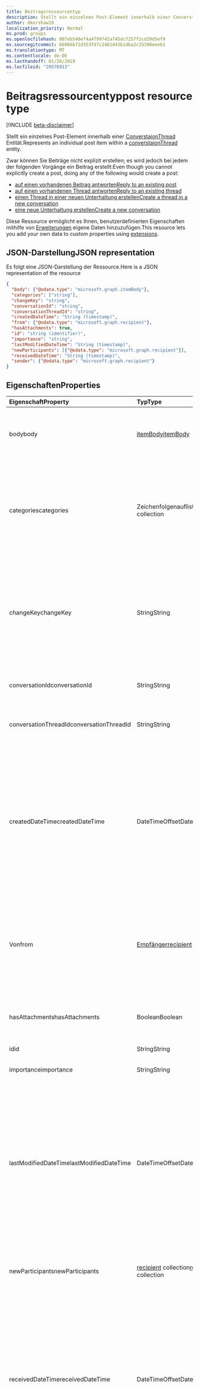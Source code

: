 ```yaml
---
title: Beitragsressourcentyp
description: Stellt ein einzelnes Post-Element innerhalb einer ConverstaionThread Entität.
author: dkershaw10
localization_priority: Normal
ms.prod: groups
ms.openlocfilehash: 007eb540ef4a4f99742a745dcf257f2cd39d5ef9
ms.sourcegitcommit: 66066b71d353fd7c2481d43b1dba2c33390eee61
ms.translationtype: MT
ms.contentlocale: de-DE
ms.lasthandoff: 01/26/2019
ms.locfileid: "29576913"
---
```

# <a name="post-resource-type"></a><span data-ttu-id="06c6a-103">Beitragsressourcentyp</span><span class="sxs-lookup"><span data-stu-id="06c6a-103">post resource type</span></span>

[!INCLUDE [beta-disclaimer](../../includes/beta-disclaimer.md)]

<span data-ttu-id="06c6a-104">Stellt ein einzelnes Post-Element innerhalb einer [ConverstaionThread](conversationthread.md) Entität.</span><span class="sxs-lookup"><span data-stu-id="06c6a-104">Represents an individual post item within a [converstaionThread](conversationthread.md) entity.</span></span>

<span data-ttu-id="06c6a-105">Zwar können Sie Beiträge nicht explizit erstellen; es wird jedoch bei jedem der folgenden Vorgänge ein Beitrag erstellt:</span><span class="sxs-lookup"><span data-stu-id="06c6a-105">Even though you cannot explicitly create a post, doing any of the following would create a post:</span></span>

* [<span data-ttu-id="06c6a-106">auf einen vorhandenen Beitrag antworten</span><span class="sxs-lookup"><span data-stu-id="06c6a-106">Reply to an existing post</span></span>](../api/post-reply.md) 
* [<span data-ttu-id="06c6a-107">auf einen vorhandenen Thread antworten</span><span class="sxs-lookup"><span data-stu-id="06c6a-107">Reply to an existing thread</span></span>](../api/conversationthread-reply.md) 
* [<span data-ttu-id="06c6a-108">einen Thread in einer neuen Unterhaltung erstellen</span><span class="sxs-lookup"><span data-stu-id="06c6a-108">Create a thread in a new conversation</span></span>](../api/group-post-threads.md)
* [<span data-ttu-id="06c6a-109">eine neue Unterhaltung erstellen</span><span class="sxs-lookup"><span data-stu-id="06c6a-109">Create a new conversation</span></span>](../api/group-post-conversations.md)

<span data-ttu-id="06c6a-110">Diese Ressource ermöglicht es Ihnen, benutzerdefinierten Eigenschaften mithilfe von [Erweiterungen](/graph/extensibility-overview) eigene Daten hinzuzufügen.</span><span class="sxs-lookup"><span data-stu-id="06c6a-110">This resource lets you add your own data to custom properties using [extensions](/graph/extensibility-overview).</span></span>

## <a name="json-representation"></a><span data-ttu-id="06c6a-111">JSON-Darstellung</span><span class="sxs-lookup"><span data-stu-id="06c6a-111">JSON representation</span></span>

<span data-ttu-id="06c6a-112">Es folgt eine JSON-Darstellung der Ressource.</span><span class="sxs-lookup"><span data-stu-id="06c6a-112">Here is a JSON representation of the resource</span></span>

<!-- {
  "blockType": "resource",
  "optionalProperties": [
    "attachments",
    "extensions",
    "inReplyTo",
    "multiValueLegacyExtendedProperty",
    "singleValueLegacyExtendedProperty"
  ],
  "@odata.type": "microsoft.graph.post"
}-->

```json
{
  "body": {"@odata.type": "microsoft.graph.itemBody"},
  "categories": ["string"],
  "changeKey": "string",
  "conversationId": "string",
  "conversationThreadId": "string",
  "createdDateTime": "String (timestamp)",
  "from": {"@odata.type": "microsoft.graph.recipient"},
  "hasAttachments": true,
  "id": "string (identifier)",
  "importance": "string",
  "lastModifiedDateTime": "String (timestamp)",
  "newParticipants": [{"@odata.type": "microsoft.graph.recipient"}],
  "receivedDateTime": "String (timestamp)",
  "sender": {"@odata.type": "microsoft.graph.recipient"}
}

```
## <a name="properties"></a><span data-ttu-id="06c6a-113">Eigenschaften</span><span class="sxs-lookup"><span data-stu-id="06c6a-113">Properties</span></span>
| <span data-ttu-id="06c6a-114">Eigenschaft</span><span class="sxs-lookup"><span data-stu-id="06c6a-114">Property</span></span>     | <span data-ttu-id="06c6a-115">Typ</span><span class="sxs-lookup"><span data-stu-id="06c6a-115">Type</span></span>   |<span data-ttu-id="06c6a-116">Beschreibung</span><span class="sxs-lookup"><span data-stu-id="06c6a-116">Description</span></span>|
|:---------------|:--------|:----------|
|<span data-ttu-id="06c6a-117">body</span><span class="sxs-lookup"><span data-stu-id="06c6a-117">body</span></span>|[<span data-ttu-id="06c6a-118">itemBody</span><span class="sxs-lookup"><span data-stu-id="06c6a-118">itemBody</span></span>](itembody.md)|<span data-ttu-id="06c6a-p101">Der Inhalt des Beitrags. Dies ist eine Standardeigenschaft. Für diese Eigenschaft sind Nullwerte zulässig.</span><span class="sxs-lookup"><span data-stu-id="06c6a-p101">The contents of the post. This is a default property. This property can be null.</span></span>|
|<span data-ttu-id="06c6a-122">categories</span><span class="sxs-lookup"><span data-stu-id="06c6a-122">categories</span></span>|<span data-ttu-id="06c6a-123">Zeichenfolgenauflistung</span><span class="sxs-lookup"><span data-stu-id="06c6a-123">String collection</span></span>|<span data-ttu-id="06c6a-124">Die Kategorien, die mit dem Beitrag verknüpft sind.</span><span class="sxs-lookup"><span data-stu-id="06c6a-124">The categories associated with the post.</span></span> <span data-ttu-id="06c6a-125">Jeder Kategorie entspricht die **DisplayName** -Eigenschaft des ein [OutlookCategory](outlookcategory.md) , der für einen Benutzer definiert wurde.</span><span class="sxs-lookup"><span data-stu-id="06c6a-125">Each category corresponds to the **displayName** property of an [outlookCategory](outlookcategory.md) that has been defined for a user.</span></span>|
|<span data-ttu-id="06c6a-126">changeKey</span><span class="sxs-lookup"><span data-stu-id="06c6a-126">changeKey</span></span>|<span data-ttu-id="06c6a-127">String</span><span class="sxs-lookup"><span data-stu-id="06c6a-127">String</span></span>|<span data-ttu-id="06c6a-p103">Gibt die Version des Beitrags an. Jedes Mal, wenn der Beitrag geändert wird, wird auch ChangeKey geändert. Auf diese Weise kann Exchange Änderungen an der korrekten Version des Objekts vornehmen.</span><span class="sxs-lookup"><span data-stu-id="06c6a-p103">Identifies the version of the post. Every time the post is changed, ChangeKey changes as well. This allows Exchange to apply changes to the correct version of the object.</span></span>|
|<span data-ttu-id="06c6a-131">conversationId</span><span class="sxs-lookup"><span data-stu-id="06c6a-131">conversationId</span></span>|<span data-ttu-id="06c6a-132">String</span><span class="sxs-lookup"><span data-stu-id="06c6a-132">String</span></span>|<span data-ttu-id="06c6a-p104">Eindeutige ID der Unterhaltung. Schreibgeschützt.</span><span class="sxs-lookup"><span data-stu-id="06c6a-p104">Unique ID of the conversation. Read-only.</span></span>|
|<span data-ttu-id="06c6a-135">conversationThreadId</span><span class="sxs-lookup"><span data-stu-id="06c6a-135">conversationThreadId</span></span>|<span data-ttu-id="06c6a-136">String</span><span class="sxs-lookup"><span data-stu-id="06c6a-136">String</span></span>|<span data-ttu-id="06c6a-p105">Eindeutige ID des Unterhaltungsthreads. Schreibgeschützt.</span><span class="sxs-lookup"><span data-stu-id="06c6a-p105">Unique ID of the conversation thread. Read-only.</span></span>|
|<span data-ttu-id="06c6a-139">createdDateTime</span><span class="sxs-lookup"><span data-stu-id="06c6a-139">createdDateTime</span></span>|<span data-ttu-id="06c6a-140">DateTimeOffset</span><span class="sxs-lookup"><span data-stu-id="06c6a-140">DateTimeOffset</span></span>|<span data-ttu-id="06c6a-p106">Gibt an, wann der Beitrag erstellt wurde. Der DateTimeOffset-Typ stellt die Datums- und Uhrzeitinformationen mithilfe des ISO 8601-Formats dar und wird immer in UTC-Zeit angegeben. Mitternacht UTC-Zeit am 1. Januar 2014 würde z. B. wie folgt aussehen: `'2014-01-01T00:00:00Z'`</span><span class="sxs-lookup"><span data-stu-id="06c6a-p106">Specifies when the post was created. The DateTimeOffset type represents date and time information using ISO 8601 format and is always in UTC time. For example, midnight UTC on Jan 1, 2014 would look like this: `'2014-01-01T00:00:00Z'`</span></span>|
|<span data-ttu-id="06c6a-144">Von</span><span class="sxs-lookup"><span data-stu-id="06c6a-144">from</span></span>|[<span data-ttu-id="06c6a-145">Empfänger</span><span class="sxs-lookup"><span data-stu-id="06c6a-145">recipient</span></span>](recipient.md)|<span data-ttu-id="06c6a-p107">Wird in Zugriffsszenarien mit Stellvertretungen verwendet. Gibt an, wer die Nachricht im Auftrag eines anderen Benutzers veröffentlicht hat. Dies ist eine Standardeigenschaft.</span><span class="sxs-lookup"><span data-stu-id="06c6a-p107">Used in delegate access scenarios. Indicates who posted the message on behalf of another user. This is a default property.</span></span>|
|<span data-ttu-id="06c6a-149">hasAttachments</span><span class="sxs-lookup"><span data-stu-id="06c6a-149">hasAttachments</span></span>|<span data-ttu-id="06c6a-150">Boolean</span><span class="sxs-lookup"><span data-stu-id="06c6a-150">Boolean</span></span>|<span data-ttu-id="06c6a-p108">Gibt an, ob der Beitrag mindestens eine Anlage enthält. Dies ist eine Standardeigenschaft.</span><span class="sxs-lookup"><span data-stu-id="06c6a-p108">Indicates whether the post has at least one attachment. This is a default property.</span></span>|
|<span data-ttu-id="06c6a-153">id</span><span class="sxs-lookup"><span data-stu-id="06c6a-153">id</span></span>|<span data-ttu-id="06c6a-154">String</span><span class="sxs-lookup"><span data-stu-id="06c6a-154">String</span></span>| <span data-ttu-id="06c6a-155">Schreibgeschützt</span><span class="sxs-lookup"><span data-stu-id="06c6a-155">Read-only.</span></span>|
|<span data-ttu-id="06c6a-156">importance</span><span class="sxs-lookup"><span data-stu-id="06c6a-156">importance</span></span> | <span data-ttu-id="06c6a-157">String</span><span class="sxs-lookup"><span data-stu-id="06c6a-157">String</span></span> | <span data-ttu-id="06c6a-158">Die Bedeutung der einer Gruppe Post: `low`, `normal`, `high`.</span><span class="sxs-lookup"><span data-stu-id="06c6a-158">The importance of a group post: `low`, `normal`, `high`.</span></span> |
|<span data-ttu-id="06c6a-159">lastModifiedDateTime</span><span class="sxs-lookup"><span data-stu-id="06c6a-159">lastModifiedDateTime</span></span>|<span data-ttu-id="06c6a-160">DateTimeOffset</span><span class="sxs-lookup"><span data-stu-id="06c6a-160">DateTimeOffset</span></span>|<span data-ttu-id="06c6a-p109">Gibt an, wann der Beitrag zuletzt geändert wurde. Der DateTimeOffset-Typ stellt die Datums- und Uhrzeitinformationen mithilfe des ISO 8601-Formats dar und wird immer in UTC-Zeit angegeben. Mitternacht UTC-Zeit am 1. Januar 2014 würde z. B. wie folgt aussehen: `'2014-01-01T00:00:00Z'`</span><span class="sxs-lookup"><span data-stu-id="06c6a-p109">Specifies when the post was last modified. The DateTimeOffset type represents date and time information using ISO 8601 format and is always in UTC time. For example, midnight UTC on Jan 1, 2014 would look like this: `'2014-01-01T00:00:00Z'`</span></span>|
|<span data-ttu-id="06c6a-164">newParticipants</span><span class="sxs-lookup"><span data-stu-id="06c6a-164">newParticipants</span></span>|<span data-ttu-id="06c6a-165">[recipient](recipient.md) collection</span><span class="sxs-lookup"><span data-stu-id="06c6a-165">[recipient](recipient.md) collection</span></span>|<span data-ttu-id="06c6a-166">Teilnehmer einer Unterhaltung, die im Rahmen des Beitrags zu dem Thread hinzugefügt wurden.</span><span class="sxs-lookup"><span data-stu-id="06c6a-166">Conversation participants that were added to the thread as part of this post.</span></span>|
|<span data-ttu-id="06c6a-167">receivedDateTime</span><span class="sxs-lookup"><span data-stu-id="06c6a-167">receivedDateTime</span></span>|<span data-ttu-id="06c6a-168">DateTimeOffset</span><span class="sxs-lookup"><span data-stu-id="06c6a-168">DateTimeOffset</span></span>|<span data-ttu-id="06c6a-p110">Gibt an, wann der Beitrag empfangen wurde. Der DateTimeOffset-Typ stellt die Datums- und Uhrzeitinformationen mithilfe des ISO 8601-Formats dar und wird immer in UTC-Zeit angegeben. Mitternacht UTC-Zeit am 1. Januar 2014 würde z. B. wie folgt aussehen: `'2014-01-01T00:00:00Z'`</span><span class="sxs-lookup"><span data-stu-id="06c6a-p110">Specifies when the post was received. The DateTimeOffset type represents date and time information using ISO 8601 format and is always in UTC time. For example, midnight UTC on Jan 1, 2014 would look like this: `'2014-01-01T00:00:00Z'`</span></span>|
|<span data-ttu-id="06c6a-172">sender</span><span class="sxs-lookup"><span data-stu-id="06c6a-172">sender</span></span>|[<span data-ttu-id="06c6a-173">recipient</span><span class="sxs-lookup"><span data-stu-id="06c6a-173">recipient</span></span>](recipient.md)|<span data-ttu-id="06c6a-p111">Enthält die E-Mail-Adresse des Absenders. Bei dem Sender-Wert wird davon ausgegangen, dass dies die Adresse des authentifizierten Benutzers ist, wenn Absender nicht angegeben wurde. Dies ist eine Standardeigenschaft.</span><span class="sxs-lookup"><span data-stu-id="06c6a-p111">Contains the address of the sender. The value of Sender is assumed to be the address of the authenticated user in the case when Sender is not specified. This is a default property.</span></span>|

## <a name="relationships"></a><span data-ttu-id="06c6a-177">Beziehungen</span><span class="sxs-lookup"><span data-stu-id="06c6a-177">Relationships</span></span>
| <span data-ttu-id="06c6a-178">Beziehung</span><span class="sxs-lookup"><span data-stu-id="06c6a-178">Relationship</span></span> | <span data-ttu-id="06c6a-179">Typ</span><span class="sxs-lookup"><span data-stu-id="06c6a-179">Type</span></span>   |<span data-ttu-id="06c6a-180">Beschreibung</span><span class="sxs-lookup"><span data-stu-id="06c6a-180">Description</span></span>|
|:---------------|:--------|:----------|
|<span data-ttu-id="06c6a-181">Anlagen</span><span class="sxs-lookup"><span data-stu-id="06c6a-181">attachments</span></span>|<span data-ttu-id="06c6a-182">[Anlagensammlung](attachment.md)</span><span class="sxs-lookup"><span data-stu-id="06c6a-182">[Attachment](attachment.md) collection</span></span>|<span data-ttu-id="06c6a-183">Die Auflistung von [FileAttachment](fileattachment.md), [ItemAttachment](itemattachment.md)und [ReferenceAttachment](referenceattachment.md) Anlagen für die Bereitstellung.</span><span class="sxs-lookup"><span data-stu-id="06c6a-183">The collection of [fileAttachment](fileattachment.md), [itemAttachment](itemattachment.md), and [referenceAttachment](referenceattachment.md) attachments for the post.</span></span> <span data-ttu-id="06c6a-184">Schreibgeschützt.</span><span class="sxs-lookup"><span data-stu-id="06c6a-184">Read-only.</span></span> <span data-ttu-id="06c6a-185">Nullwerte zulassend.</span><span class="sxs-lookup"><span data-stu-id="06c6a-185">Nullable.</span></span>|
|<span data-ttu-id="06c6a-186">Erweiterungen</span><span class="sxs-lookup"><span data-stu-id="06c6a-186">extensions</span></span>|<span data-ttu-id="06c6a-187">[Erweiterungssammlung](extension.md)</span><span class="sxs-lookup"><span data-stu-id="06c6a-187">[Extension](extension.md) collection</span></span>|<span data-ttu-id="06c6a-p113">Die Sammlung der für den Beitrag definierten offenen Erweiterungen. Schreibgeschützt. Lässt Nullwerte zu.</span><span class="sxs-lookup"><span data-stu-id="06c6a-p113">The collection of open extensions defined for the post. Read-only. Nullable.</span></span>|
|<span data-ttu-id="06c6a-191">inReplyTo</span><span class="sxs-lookup"><span data-stu-id="06c6a-191">inReplyTo</span></span>|[<span data-ttu-id="06c6a-192">Post</span><span class="sxs-lookup"><span data-stu-id="06c6a-192">Post</span></span>](post.md)|<span data-ttu-id="06c6a-193">Frühere Beitrags, den dieser Beitrag in der [ConversationThread](conversationthread.md)beantwortet wird.</span><span class="sxs-lookup"><span data-stu-id="06c6a-193">The earlier post that this post is replying to in the [conversationThread](conversationthread.md).</span></span> <span data-ttu-id="06c6a-194">Schreibgeschützt.</span><span class="sxs-lookup"><span data-stu-id="06c6a-194">Read-only.</span></span>|
|<span data-ttu-id="06c6a-195">multiValueLegacyExtendedProperty</span><span class="sxs-lookup"><span data-stu-id="06c6a-195">multiValueLegacyExtendedProperty</span></span>|<span data-ttu-id="06c6a-196">[multiValueLegacyExtendedProperty](multivaluelegacyextendedproperty.md)-Sammlung</span><span class="sxs-lookup"><span data-stu-id="06c6a-196">[multiValueLegacyExtendedProperty](multivaluelegacyextendedproperty.md) collection</span></span>| <span data-ttu-id="06c6a-p115">Die Sammlung erweiterter mehrwertiger Eigenschaften, die für den Beitrag definiert sind. Schreibgeschützt. Lässt NULL-Werte zu.</span><span class="sxs-lookup"><span data-stu-id="06c6a-p115">The collection of multi-value extended properties defined for the post. Read-only. Nullable.</span></span>|
|<span data-ttu-id="06c6a-200">singleValueLegacyExtendedProperty</span><span class="sxs-lookup"><span data-stu-id="06c6a-200">singleValueLegacyExtendedProperty</span></span>|<span data-ttu-id="06c6a-201">[singleValueLegacyExtendedProperty](singlevaluelegacyextendedproperty.md)-Sammlung</span><span class="sxs-lookup"><span data-stu-id="06c6a-201">[singleValueLegacyExtendedProperty](singlevaluelegacyextendedproperty.md) collection</span></span>| <span data-ttu-id="06c6a-p116">Die Sammlung erweiterter einwertiger Eigenschaften, die für den Beitrag definiert sind. Schreibgeschützt. Lässt Nullwerte zu.</span><span class="sxs-lookup"><span data-stu-id="06c6a-p116">The collection of single-value extended properties defined for the post. Read-only. Nullable.</span></span>|

## <a name="methods"></a><span data-ttu-id="06c6a-205">Methoden</span><span class="sxs-lookup"><span data-stu-id="06c6a-205">Methods</span></span>

| <span data-ttu-id="06c6a-206">Methode</span><span class="sxs-lookup"><span data-stu-id="06c6a-206">Method</span></span>           | <span data-ttu-id="06c6a-207">Rückgabetyp</span><span class="sxs-lookup"><span data-stu-id="06c6a-207">Return Type</span></span>    |<span data-ttu-id="06c6a-208">Beschreibung</span><span class="sxs-lookup"><span data-stu-id="06c6a-208">Description</span></span>|
|:---------------|:--------|:----------|
|[<span data-ttu-id="06c6a-209">List posts</span><span class="sxs-lookup"><span data-stu-id="06c6a-209">List posts</span></span>](../api/conversationthread-list-posts.md) | [<span data-ttu-id="06c6a-210">post</span><span class="sxs-lookup"><span data-stu-id="06c6a-210">post</span></span>](post.md) |<span data-ttu-id="06c6a-211">Dient zum Abrufen der Beiträge des angegebenen Threads.</span><span class="sxs-lookup"><span data-stu-id="06c6a-211">Get the posts of the specified thread.</span></span> |
|[<span data-ttu-id="06c6a-212">Get post</span><span class="sxs-lookup"><span data-stu-id="06c6a-212">Get post</span></span>](../api/post-get.md) | [<span data-ttu-id="06c6a-213">post</span><span class="sxs-lookup"><span data-stu-id="06c6a-213">post</span></span>](post.md) |<span data-ttu-id="06c6a-214">Dient zum Abrufen der Eigenschaften und der Beziehungen eines Beitrags in einem angegebenen Thread.</span><span class="sxs-lookup"><span data-stu-id="06c6a-214">Get the properties and relationships of a post in a specified thread.</span></span>|
|[<span data-ttu-id="06c6a-215">Reply</span><span class="sxs-lookup"><span data-stu-id="06c6a-215">Reply</span></span>](../api/post-reply.md)|<span data-ttu-id="06c6a-216">Keine</span><span class="sxs-lookup"><span data-stu-id="06c6a-216">None</span></span>|<span data-ttu-id="06c6a-217">Dient zum Antworten auf einen Beitrag und zum Hinzufügen eines neuen Beitrags zum angegebenen Thread in einer Gruppenunterhaltung.</span><span class="sxs-lookup"><span data-stu-id="06c6a-217">Reply to a post and add a new post to the specified thread in a group conversation.</span></span>|
|[<span data-ttu-id="06c6a-218">Forward</span><span class="sxs-lookup"><span data-stu-id="06c6a-218">Forward</span></span>](../api/post-forward.md)|<span data-ttu-id="06c6a-219">Keine</span><span class="sxs-lookup"><span data-stu-id="06c6a-219">None</span></span>|<span data-ttu-id="06c6a-220">Dient zum Weiterleiten eines Beitrags an einen Empfänger.</span><span class="sxs-lookup"><span data-stu-id="06c6a-220">Forward a post to a recipient.</span></span>|
|<span data-ttu-id="06c6a-221">**Anlagen**</span><span class="sxs-lookup"><span data-stu-id="06c6a-221">**Attachments**</span></span>| | |
|[<span data-ttu-id="06c6a-222">Anlagen auflisten</span><span class="sxs-lookup"><span data-stu-id="06c6a-222">List attachments</span></span>](../api/post-list-attachments.md) |<span data-ttu-id="06c6a-223">[attachment](attachment.md) collection</span><span class="sxs-lookup"><span data-stu-id="06c6a-223">[attachment](attachment.md) collection</span></span>| <span data-ttu-id="06c6a-224">Ruft alle Anlagen für einen Beitrag ab.</span><span class="sxs-lookup"><span data-stu-id="06c6a-224">Get all attachments on a post.</span></span>|
|[<span data-ttu-id="06c6a-225">Hinzufügen von Anlagen</span><span class="sxs-lookup"><span data-stu-id="06c6a-225">Add attachment</span></span>](../api/post-post-attachments.md) |[<span data-ttu-id="06c6a-226">attachment</span><span class="sxs-lookup"><span data-stu-id="06c6a-226">attachment</span></span>](attachment.md)| <span data-ttu-id="06c6a-227">Dient zum Hinzufügen einer Anlage zu einem Beitrag.</span><span class="sxs-lookup"><span data-stu-id="06c6a-227">Add an attachment to a post.</span></span> |
|<span data-ttu-id="06c6a-228">**Offene Erweiterungen**</span><span class="sxs-lookup"><span data-stu-id="06c6a-228">**Open extensions**</span></span>| | |
|[<span data-ttu-id="06c6a-229">Offene Erweiterung erstellen</span><span class="sxs-lookup"><span data-stu-id="06c6a-229">Create open extension</span></span>](../api/opentypeextension-post-opentypeextension.md) |[<span data-ttu-id="06c6a-230">openTypeExtension</span><span class="sxs-lookup"><span data-stu-id="06c6a-230">openTypeExtension</span></span>](opentypeextension.md)| <span data-ttu-id="06c6a-231">Erstellt eine offene Erweiterung und fügt benutzerdefinierte Eigenschaften zu einer neuen oder vorhandenen Ressource hinzu.</span><span class="sxs-lookup"><span data-stu-id="06c6a-231">Create an open extension and add custom properties to a new or existing resource.</span></span>|
|[<span data-ttu-id="06c6a-232">Offene Erweiterung abrufen</span><span class="sxs-lookup"><span data-stu-id="06c6a-232">Get open extension</span></span>](../api/opentypeextension-get.md) |<span data-ttu-id="06c6a-233">[openTypeExtension](opentypeextension.md)-Sammlung</span><span class="sxs-lookup"><span data-stu-id="06c6a-233">[openTypeExtension](opentypeextension.md) collection</span></span>| <span data-ttu-id="06c6a-234">Dient zum Abrufen einer offenen Erweiterung, die durch den Erweiterungsnamen identifiziert wird.</span><span class="sxs-lookup"><span data-stu-id="06c6a-234">Get an open extension identified by the extension name.</span></span>|
|<span data-ttu-id="06c6a-235">**Schemaerweiterungen**</span><span class="sxs-lookup"><span data-stu-id="06c6a-235">**Schema extensions**</span></span>| | |
|[<span data-ttu-id="06c6a-236">Schemaerweiterungswerte hinzufügen</span><span class="sxs-lookup"><span data-stu-id="06c6a-236">Add schema extension values</span></span>](/graph/extensibility-schema-groups) || <span data-ttu-id="06c6a-237">Dient zum Erstellen einer Schemaerweiterungsdefinition und anschließenden Verwenden der Definition zum Hinzufügen benutzerdefinierter typisierter Daten zu einer Ressource.</span><span class="sxs-lookup"><span data-stu-id="06c6a-237">Create a schema extension definition and then use it to add custom typed data to a resource.</span></span>|
|<span data-ttu-id="06c6a-238">**Erweiterte Eigenschaften**</span><span class="sxs-lookup"><span data-stu-id="06c6a-238">**Extended properties**</span></span>| | |
|[<span data-ttu-id="06c6a-239">Einwertige erweiterte Eigenschaft erstellen</span><span class="sxs-lookup"><span data-stu-id="06c6a-239">Create single-value extended property</span></span>](../api/singlevaluelegacyextendedproperty-post-singlevalueextendedproperties.md) |[<span data-ttu-id="06c6a-240">post</span><span class="sxs-lookup"><span data-stu-id="06c6a-240">post</span></span>](post.md)  |<span data-ttu-id="06c6a-241">Dient zum Erstellen einer oder mehrerer erweiterter einwertiger Eigenschaften in einem neuen oder vorhandenen Beitrag.</span><span class="sxs-lookup"><span data-stu-id="06c6a-241">Create one or more single-value extended properties in a new or existing post.</span></span>   |
|[<span data-ttu-id="06c6a-242">Get post with single-value extended property</span><span class="sxs-lookup"><span data-stu-id="06c6a-242">Get post with single-value extended property</span></span>](../api/singlevaluelegacyextendedproperty-get.md)  | [<span data-ttu-id="06c6a-243">post</span><span class="sxs-lookup"><span data-stu-id="06c6a-243">post</span></span>](post.md) | <span data-ttu-id="06c6a-244">Dient zum Abrufen von Beiträgen mit einer erweiterten einwertigen Eigenschaft mithilfe von `$expand` oder `$filter`.</span><span class="sxs-lookup"><span data-stu-id="06c6a-244">Get posts that contain a single-value extended property by using `$expand` or `$filter`.</span></span> |
|[<span data-ttu-id="06c6a-245">Create multi-value extended property</span><span class="sxs-lookup"><span data-stu-id="06c6a-245">Create multi-value extended property</span></span>](../api/multivaluelegacyextendedproperty-post-multivalueextendedproperties.md) | [<span data-ttu-id="06c6a-246">post</span><span class="sxs-lookup"><span data-stu-id="06c6a-246">post</span></span>](post.md) | <span data-ttu-id="06c6a-247">Dient zum Erstellen einer oder mehrerer erweiterter mehrwertiger Eigenschaften in einem neuen oder vorhandenen Beitrag</span><span class="sxs-lookup"><span data-stu-id="06c6a-247">Create one or more multi-value extended properties in a new or existing post.</span></span>  |
|[<span data-ttu-id="06c6a-248">Get post with multi-value extended property</span><span class="sxs-lookup"><span data-stu-id="06c6a-248">Get post with multi-value extended property</span></span>](../api/multivaluelegacyextendedproperty-get.md)  | [<span data-ttu-id="06c6a-249">post</span><span class="sxs-lookup"><span data-stu-id="06c6a-249">post</span></span>](post.md) | <span data-ttu-id="06c6a-250">Dient zum Abrufen eines Beitrags mit einer erweiterten mehrwertigen Eigenschaft mithilfe von `$expand`.</span><span class="sxs-lookup"><span data-stu-id="06c6a-250">Get a post that contains a multi-value extended property by using `$expand`.</span></span> |

## <a name="see-also"></a><span data-ttu-id="06c6a-251">Siehe auch</span><span class="sxs-lookup"><span data-stu-id="06c6a-251">See also</span></span>

- [<span data-ttu-id="06c6a-252">Hinzufügen von benutzerdefinierten Daten zu Ressourcen mithilfe von Erweiterungen</span><span class="sxs-lookup"><span data-stu-id="06c6a-252">Add custom data to resources using extensions</span></span>](/graph/extensibility-overview)
- [<span data-ttu-id="06c6a-253">Hinzufügen von benutzerdefinierten Daten zu Benutzern mithilfe offener Erweiterungen</span><span class="sxs-lookup"><span data-stu-id="06c6a-253">Add custom data to users using open extensions</span></span>](/graph/extensibility-open-users)
- [<span data-ttu-id="06c6a-254">Hinzufügen von benutzerdefinierten Daten zu Gruppen mithilfe von Schemaerweiterungen</span><span class="sxs-lookup"><span data-stu-id="06c6a-254">Add custom data to groups using schema extensions</span></span>](/graph/extensibility-schema-groups)


<!-- uuid: 8fcb5dbc-d5aa-4681-8e31-b001d5168d79
2015-10-25 14:57:30 UTC -->
<!--
{
  "type": "#page.annotation",
  "description": "post resource",
  "keywords": "",
  "section": "documentation",
  "tocPath": "",
  "suppressions": [
    "Error: /api-reference/beta/resources/post.md:\r\n      Exception processing links.\r\n    System.ArgumentException: Link Definition was null. Link text: !INCLUDE [beta-disclaimer](../../includes/beta-disclaimer.md)\r\n      at ApiDoctor.Validation.DocFile.get_LinkDestinations()\r\n      at ApiDoctor.Validation.DocSet.ValidateLinks(Boolean includeWarnings, String[] relativePathForFiles, IssueLogger issues, Boolean requireFilenameCaseMatch, Boolean printOrphanedFiles)"
  ]
}
-->

